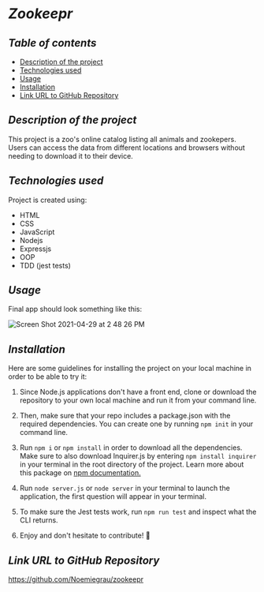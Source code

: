 # **_Zookeepr_**

## **_Table of contents_**
* [Description of the project](#description-of-the-project)
* [Technologies used](#technologies-used)
* [Usage](#usage)
* [Installation](#installation)
* [Link URL to GitHub Repository](#link-URL-to-GitHub-repository)

## **_Description of the project_**
This project is a zoo's online catalog listing all animals and zookepers. Users can access the data from different locations and browsers without needing to download it to their device.

## **_Technologies used_**
Project is created using:
* HTML
* CSS
* JavaScript
* Nodejs
* Expressjs
* OOP
* TDD (jest tests)

## **_Usage_**
Final app should look something like this:

![Screen Shot 2021-04-29 at 2 48 26 PM](https://user-images.githubusercontent.com/78329298/116622704-f96e2380-a8f9-11eb-8fab-055e1b50c4c1.png)

## **_Installation_**
Here are some guidelines for installing the project on your local machine in order to be able to try it: 

1. Since Node.js applications don't have a front end, clone or download the repository to your own local machine and run it from your command line.

2. Then, make sure that your repo includes a package.json with the required dependencies. You can create one by running ```npm init``` in your command line.

3. Run ```npm i``` or ```npm install``` in order to download all the dependencies. Make sure to also download Inquirer.js by entering ```npm install inquirer``` in your terminal in the root directory of the project. Learn more about this package on [npm documentation.](https://www.npmjs.com/package/inquirer)

4. Run ```node server.js``` or ```node server``` in your terminal to launch the application, the first question will appear in your terminal.

5. To make sure the Jest tests work, run ```npm run test``` and inspect what the CLI returns.

6. Enjoy and don't hesitate to contribute! 🙂

## **_Link URL to GitHub Repository_**
https://github.com/Noemiegrau/zookeepr

